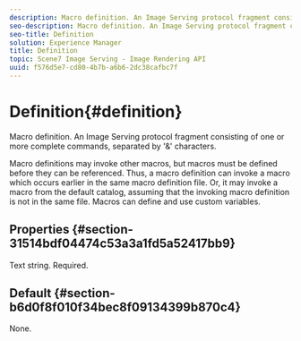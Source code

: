 ```yaml
---
description: Macro definition. An Image Serving protocol fragment consisting of one or more complete commands, separated by '&' characters.
seo-description: Macro definition. An Image Serving protocol fragment consisting of one or more complete commands, separated by '&' characters.
seo-title: Definition
solution: Experience Manager
title: Definition
topic: Scene7 Image Serving - Image Rendering API
uuid: f576d5e7-cd80-4b7b-a6b6-2dc38cafbc7f
---
```


# Definition{#definition}

Macro definition. An Image Serving protocol fragment consisting of one or more complete commands, separated by '&' characters.

 Macro definitions may invoke other macros, but macros must be defined before they can be referenced. Thus, a macro definition can invoke a macro which occurs earlier in the same macro definition file. Or, it may invoke a macro from the default catalog, assuming that the invoking macro definition is not in the same file. Macros can define and use custom variables.

## Properties {#section-31514bdf04474c53a3a1fd5a52417bb9}

Text string. Required.

## Default {#section-b6d0f8f010f34bec8f09134399b870c4}

None. 

